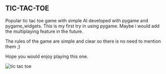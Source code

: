 ## TIC-TAC-TOE
Popular tic tac toe game with simple AI developed with pygame and pygame_widgets.
This is my first try in using pygame.
Maybe i would add the multiplaying feature in the future.

The rules of the game are simple and clear so there is no need to mention them ;)

Hope you would enjoy playing this one.

![tic tac toe](https://user-images.githubusercontent.com/49697930/89136346-783f5700-d548-11ea-9265-d463d1057a6d.gif)
